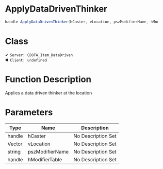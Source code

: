# ApplyDataDrivenThinker
```js	
handle ApplyDataDrivenThinker(hCaster, vLocation, pszModifierName, hModifierTable)
```
# Class
✔ `Server: CDOTA_Item_DataDriven`  
✖ `Client: undefined`  

# Function Description
Applies a data driven thinker at the location
# Parameters
Type|Name|Description
--|--|--
handle|hCaster|No Description Set
Vector|vLocation|No Description Set
string|pszModifierName|No Description Set
handle|hModifierTable|No Description Set
